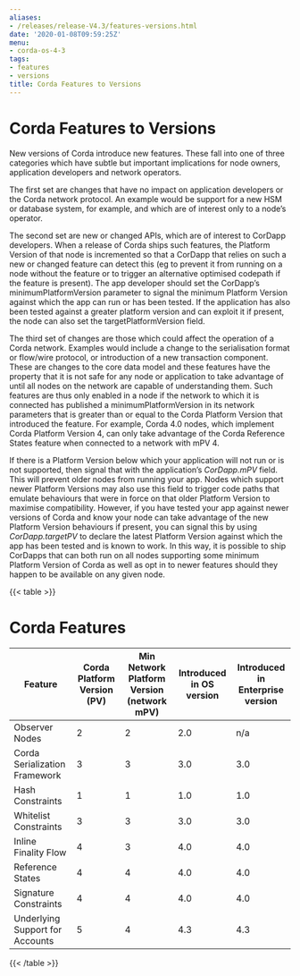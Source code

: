 ```yaml
---
aliases:
- /releases/release-V4.3/features-versions.html
date: '2020-01-08T09:59:25Z'
menu:
- corda-os-4-3
tags:
- features
- versions
title: Corda Features to Versions
---
```



# Corda Features to Versions

New versions of Corda introduce new features. These fall into one of three categories which have subtle but important implications for
node owners, application developers and network operators.

The first set are changes that have no impact on application developers or the Corda network protocol. An example would be support for
a new HSM or database system, for example, and which are of interest only to a node’s operator.

The second set are new or changed APIs, which are of interest to CorDapp developers. When a release of Corda ships such features, the
Platform Version of that node is incremented so that a CorDapp that relies on such a new or changed feature can detect this (eg to
prevent it from running on a node without the feature or to trigger an alternative optimised codepath if the feature is present). The
app developer should set the CorDapp’s minimumPlatformVersion parameter to signal the minimum Platform Version against which the app
can run or has been tested. If the application has also been tested against a greater platform version and can exploit it if present,
the node can also set the targetPlatformVersion field.

The third set of changes are those which could affect the operation of a Corda network. Examples would include a change to the
serialisation format or flow/wire protocol, or introduction of a new transaction component.  These are changes to the core data model and
these features have the property that it is not safe for any node or application to take advantage of until all nodes on the network
are capable of understanding them. Such features are thus only enabled in a node if the network to which it is connected has published
a minimumPlatformVersion in its network parameters that is greater than or equal to the Corda Platform Version that introduced the
feature. For example, Corda 4.0 nodes, which implement Corda Platform Version 4, can only take advantage of the Corda Reference States
feature when connected to a network with mPV 4.

If there is a Platform Version below which your application will not run or is not supported, then signal that with the application’s
*CorDapp.mPV* field. This will prevent older nodes from running your app. Nodes which support newer Platform Versions may also use this
field to trigger code paths that emulate behaviours that were in force on that older Platform Version to maximise compatibility. However,
if you have tested your app against newer versions of Corda and know your node can take advantage of the new Platform Version behaviours
if present, you can signal this by using *CorDapp.targetPV* to declare the latest Platform Version against which the app has been tested
and is known to work. In this way, it is possible to ship CorDapps that can both run on all nodes supporting some minimum Platform Version
of Corda as well as opt in to newer features should they happen to be available on any given node.


{{< table >}}


# Corda Features

|Feature|Corda Platform Version (PV)|Min Network Platform Version (network mPV)|Introduced in OS version|Introduced in Enterprise version|
|--------------------|--------------------|--------------------|--------------------|--------------------|
|Observer Nodes|2|2|2.0|n/a|
|Corda Serialization Framework|3|3|3.0|3.0|
|Hash Constraints|1|1|1.0|1.0|
|Whitelist Constraints|3|3|3.0|3.0|
|Inline Finality Flow|4|3|4.0|4.0|
|Reference States|4|4|4.0|4.0|
|Signature Constraints|4|4|4.0|4.0|
|Underlying Support for Accounts|5|4|4.3|4.3|

{{< /table >}}

